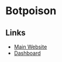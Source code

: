 # Botpoison

## Links

- [Main Website](https://botpoison.com)
- [Dashboard](https://botpoison.com/dashboard)
